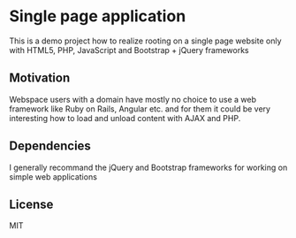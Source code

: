 # Single page application

This is a demo project how to realize rooting on a single page website only with HTML5, PHP, JavaScript and Bootstrap + jQuery frameworks

## Motivation

Webspace users with a domain have mostly no choice to use a web framework like Ruby on Rails, Angular etc. and for them
it could be very interesting how to load and unload content with AJAX and PHP. 

## Dependencies

I generally recommand the jQuery and Bootstrap frameworks for working on simple web applications 

## License
MIT
